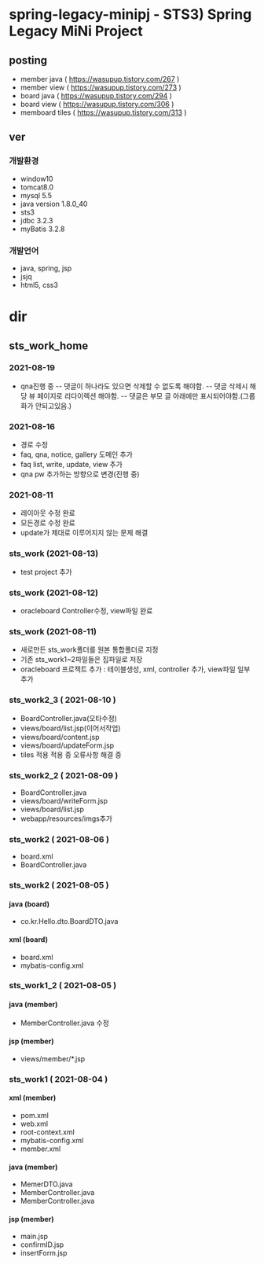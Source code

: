 # spring-legacy-minipj - STS3) Spring Legacy MiNi Project
## posting
- member java ( https://wasupup.tistory.com/267 )
- member view ( https://wasupup.tistory.com/273 )
- board java ( https://wasupup.tistory.com/294 )
- board view ( https://wasupup.tistory.com/306 )
- memboard tiles ( https://wasupup.tistory.com/313 )
## ver
### 개발환경
- window10
- tomcat8.0
- mysql 5.5
- java version 1.8.0_40
- sts3
- jdbc 3.2.3
- myBatis 3.2.8
### 개발언어
- java, spring, jsp
- jsjq
- html5, css3

# dir
## sts_work_home
### 2021-08-19
- qna진행 중
-- 댓글이 하나라도 있으면 삭제할 수 없도록 해야함.
-- 댓글 삭제시 해당 뷰 페이지로 리다이렉션 해야함.
-- 댓글은 부모 글 아래에만 표시되어야함.(그룹화가 안되고있음.)
### 2021-08-16
- 경로 수정
- faq, qna, notice, gallery 도메인 추가
- faq list, write, update, view 추가
- qna pw 추가하는 방향으로 변경(진행 중)
### 2021-08-11
- 레이아웃 수정 완료
- 모든경로 수정 완료
- update가 제대로 이루어지지 않는 문제 해결


### sts_work (2021-08-13)
- test project 추가
### sts_work (2021-08-12)
- oracleboard Controller수정, view파일 완료
### sts_work (2021-08-11)
- 새로만든 sts_work폴더를 원본 통합폴더로 지정
- 기존 sts_work1~2파일들은 집파일로 저장
- oracleboard 프로젝트 추가 : 테이블생성, xml, controller 추가, view파일 일부 추가
### sts_work2_3 ( 2021-08-10 )
- BoardController.java(오타수정)
- views/board/list.jsp(이어서작업)
- views/board/content.jsp
- views/board/updateForm.jsp
- tiles 적용 적용 중 오류사항 해결 중
### sts_work2_2 ( 2021-08-09 )
- BoardController.java
- views/board/writeForm.jsp
- views/board/list.jsp
- webapp/resources/imgs추가
### sts_work2 ( 2021-08-06 )
- board.xml
- BoardController.java
### sts_work2 ( 2021-08-05 )
#### java (board)
- co.kr.Hello.dto.BoardDTO.java
#### xml (board)
- board.xml
- mybatis-config.xml
### sts_work1_2 ( 2021-08-05 )
#### java (member)
- MemberController.java 수정
#### jsp (member)
- views/member/*.jsp
### sts_work1 ( 2021-08-04 )
#### xml (member)
- pom.xml
- web.xml
- root-context.xml
- mybatis-config.xml
- member.xml
#### java (member)
- MemerDTO.java
- MemberController.java
- MemberController.java
#### jsp (member)
- main.jsp
- confirmID.jsp
- insertForm.jsp

